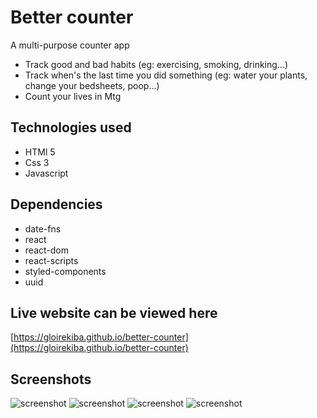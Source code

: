 # Better counter

A multi-purpose counter app

* Track good and bad habits (eg: exercising, smoking, drinking...)
* Track when's the last time you did something (eg: water your plants, change your bedsheets, poop...)
* Count your lives in Mtg

## Technologies used

* HTMl 5
* Css 3
* Javascript
## Dependencies

* date-fns
* react
* react-dom
* react-scripts
* styled-components
* uuid

## Live website can be viewed here

[https://gloirekiba.github.io/better-counter](https://gloirekiba.github.io/better-counter)


## Screenshots

![screenshot](https://gdurl.com/E5iq)
![screenshot](https://gdurl.com/nc2f)
![screenshot](https://gdurl.com/eoAd)
![screenshot](https://gdurl.com/5HoF)
